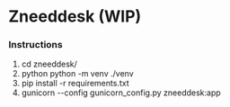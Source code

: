 # Zneeddesk (WIP)
### Instructions
1. cd zneeddesk/
2. python python -m venv ./venv
3. pip install -r requirements.txt
4. gunicorn --config gunicorn_config.py zneeddesk:app
